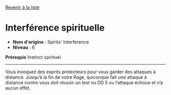 [Revenir à la liste](list.md)

# Interférence spirituelle

 * **Nom d'origine** : Spirits' Interference
 * **Niveau** : 6


<p><strong>Prérequis</strong> Instinct spirituel</p>
<hr>
<p>Vous invoquez des esprits protecteurs pour vous garder des attaques à distance. Jusqu’à la fin de votre Rage, quiconque fait une attaque à distance contre vous doit réussir un test nu DD 5 ou l’attaque échoue et n’a aucun effet.</p>